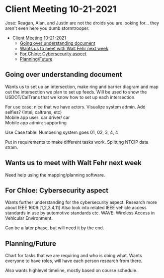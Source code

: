 # Client Meeting 10-21-2021

Jose: Reagan, Alan, and Justin are not the droids you are looking for... they aren't even here you dumb stormtrooper.

- [Client Meeting 10-21-2021](#client-meeting-10-21-2021)
  - [Going over understanding document](#going-over-understanding-document)
  - [Wants us to meet with Walt Fehr next week](#wants-us-to-meet-with-walt-fehr-next-week)
  - [For Chloe: Cybersecurity aspect](#for-chloe-cybersecurity-aspect)
  - [Planning/Future](#planningfuture)

## Going over understanding document

Wants us to set up an intersection, make ring and barrier diagram and map out the intersection we plan to set up feeds.
Will be used to show the USDOT/CalTrans that we know how to set up each intersection.

For use case: nice that we have actors. Visualize system admin. Add selfies? (Intel, caltrans, etc)  
Mobile app user: car driver/ car  
Mobile app admin: supporting  

Use Case table: Numbering system goes 01, 02, 3, 4, 4

Put in requirements to make different tasks work. Splitting NTCIP data stram.

## Wants us to meet with Walt Fehr next week

Need help using the mapping/planning software.

## For Chloe: Cybersecurity aspect

Wants further understanding for the cybersecurity aspect.
Research more about IEEE 1609.[1,2,3,4,11]
Also look into related IEEE vehicle access standards in use by automotive standards etc. WAVE: Wireless Access in Vehicular Environment.

Can be a later phase, but will need it by the end.

## Planning/Future

Chart for tasks that we are requiring and who is doing what.
Wants everyone to have roles, will have each person research from there.

Also wants highlevel timeline, mostly based on course schedule.
